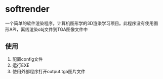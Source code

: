 # softrender
一个简单的软件渲染程序，计算机图形学的3D渲染学习项目。此程序没有使用图形API，离线渲染obj文件到TGA图像文件中

## 使用
1. 配置config文件
2. 运行EXE
3. 使用外部程序打开output.tga图片文件

